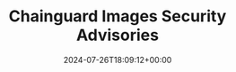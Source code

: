 ---
title: "Chainguard Images Security Advisories"
linktitle: "Security Advisories"
aliases:
description: "How the Chainguard Security Advisories Feed is created, consumed, and maintained"
type: "article"
date: 2024-07-26T18:09:12+00:00
lastmod: 2024-07-26T18:09:12+00:00
draft: false
images: []
weight: 020
---
